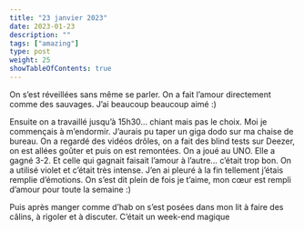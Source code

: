 ```yaml
---
title: "23 janvier 2023"
date: 2023-01-23
description: ""
tags: ["amazing"]
type: post
weight: 25
showTableOfContents: true
---
```


On s’est réveillées sans même se parler. On a fait l’amour directement comme des sauvages. J’ai beaucoup beaucoup aimé :)

Ensuite on a travaillé jusqu’à 15h30… chiant mais pas le choix. Moi je commençais à m’endormir. J’aurais pu taper un giga dodo sur ma chaise de bureau. On a regardé des vidéos drôles, on a fait des blind tests sur Deezer, on est allées goûter et puis on est remontées. On a joué au UNO. Elle a gagné 3-2. Et celle qui gagnait faisait l’amour à l’autre… c’était trop bon. On a utilisé violet et c’était très intense. J’en ai pleuré à la fin tellement j’étais remplie d’émotions. On s’est dit plein de fois je t’aime, mon cœur est rempli d’amour pour toute la semaine :)

Puis après manger comme d’hab on s’est posées dans mon lit à faire des câlins, à rigoler et à discuter. C’était un week-end magique
